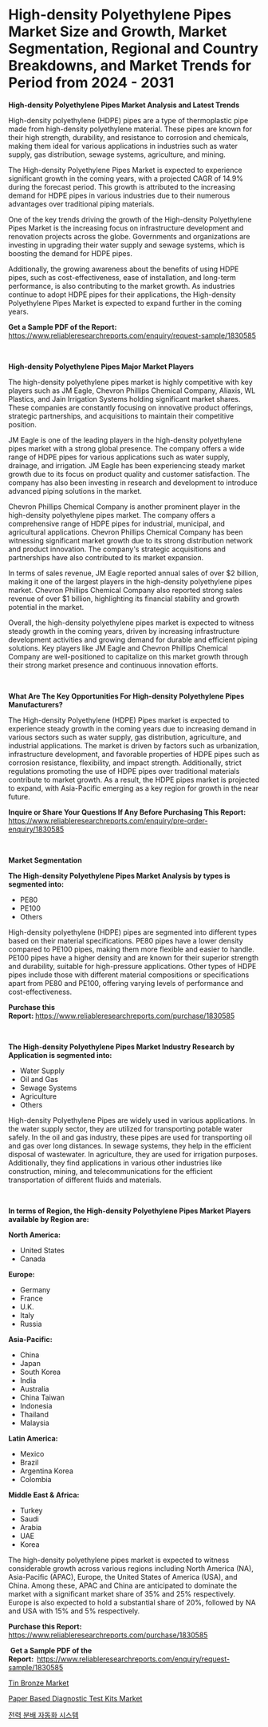 <p><h1>High-density Polyethylene Pipes Market Size and Growth, Market Segmentation, Regional and Country Breakdowns, and Market Trends for Period from 2024 -  2031</h1></p><p><strong>High-density Polyethylene Pipes Market Analysis and Latest Trends</strong></p>
<p><p>High-density polyethylene (HDPE) pipes are a type of thermoplastic pipe made from high-density polyethylene material. These pipes are known for their high strength, durability, and resistance to corrosion and chemicals, making them ideal for various applications in industries such as water supply, gas distribution, sewage systems, agriculture, and mining.</p><p>The High-density Polyethylene Pipes Market is expected to experience significant growth in the coming years, with a projected CAGR of 14.9% during the forecast period. This growth is attributed to the increasing demand for HDPE pipes in various industries due to their numerous advantages over traditional piping materials.</p><p>One of the key trends driving the growth of the High-density Polyethylene Pipes Market is the increasing focus on infrastructure development and renovation projects across the globe. Governments and organizations are investing in upgrading their water supply and sewage systems, which is boosting the demand for HDPE pipes.</p><p>Additionally, the growing awareness about the benefits of using HDPE pipes, such as cost-effectiveness, ease of installation, and long-term performance, is also contributing to the market growth. As industries continue to adopt HDPE pipes for their applications, the High-density Polyethylene Pipes Market is expected to expand further in the coming years.</p></p>
<p><strong>Get a Sample PDF of the Report:&nbsp;</strong> <a href="https://www.reliableresearchreports.com/enquiry/request-sample/1830585">https://www.reliableresearchreports.com/enquiry/request-sample/1830585</a></p>
<p>&nbsp;</p>
<p><strong>High-density Polyethylene Pipes Major Market Players</strong></p>
<p><p>The high-density polyethylene pipes market is highly competitive with key players such as JM Eagle, Chevron Phillips Chemical Company, Aliaxis, WL Plastics, and Jain Irrigation Systems holding significant market shares. These companies are constantly focusing on innovative product offerings, strategic partnerships, and acquisitions to maintain their competitive position.</p><p>JM Eagle is one of the leading players in the high-density polyethylene pipes market with a strong global presence. The company offers a wide range of HDPE pipes for various applications such as water supply, drainage, and irrigation. JM Eagle has been experiencing steady market growth due to its focus on product quality and customer satisfaction. The company has also been investing in research and development to introduce advanced piping solutions in the market.</p><p>Chevron Phillips Chemical Company is another prominent player in the high-density polyethylene pipes market. The company offers a comprehensive range of HDPE pipes for industrial, municipal, and agricultural applications. Chevron Phillips Chemical Company has been witnessing significant market growth due to its strong distribution network and product innovation. The company's strategic acquisitions and partnerships have also contributed to its market expansion.</p><p>In terms of sales revenue, JM Eagle reported annual sales of over $2 billion, making it one of the largest players in the high-density polyethylene pipes market. Chevron Phillips Chemical Company also reported strong sales revenue of over $1 billion, highlighting its financial stability and growth potential in the market.</p><p>Overall, the high-density polyethylene pipes market is expected to witness steady growth in the coming years, driven by increasing infrastructure development activities and growing demand for durable and efficient piping solutions. Key players like JM Eagle and Chevron Phillips Chemical Company are well-positioned to capitalize on this market growth through their strong market presence and continuous innovation efforts.</p></p>
<p>&nbsp;</p>
<p><strong>What Are The Key Opportunities For High-density Polyethylene Pipes Manufacturers?</strong></p>
<p><p>The High-density Polyethylene (HDPE) Pipes market is expected to experience steady growth in the coming years due to increasing demand in various sectors such as water supply, gas distribution, agriculture, and industrial applications. The market is driven by factors such as urbanization, infrastructure development, and favorable properties of HDPE pipes such as corrosion resistance, flexibility, and impact strength. Additionally, strict regulations promoting the use of HDPE pipes over traditional materials contribute to market growth. As a result, the HDPE pipes market is projected to expand, with Asia-Pacific emerging as a key region for growth in the near future.</p></p>
<p><strong>Inquire or Share Your Questions If Any Before Purchasing This Report:</strong> <a href="https://www.reliableresearchreports.com/enquiry/pre-order-enquiry/1830585">https://www.reliableresearchreports.com/enquiry/pre-order-enquiry/1830585</a></p>
<p>&nbsp;</p>
<p><strong>Market Segmentation</strong></p>
<p><strong>The High-density Polyethylene Pipes Market Analysis by types is segmented into:</strong></p>
<p><ul><li>PE80</li><li>PE100</li><li>Others</li></ul></p>
<p><p>High-density polyethylene (HDPE) pipes are segmented into different types based on their material specifications. PE80 pipes have a lower density compared to PE100 pipes, making them more flexible and easier to handle. PE100 pipes have a higher density and are known for their superior strength and durability, suitable for high-pressure applications. Other types of HDPE pipes include those with different material compositions or specifications apart from PE80 and PE100, offering varying levels of performance and cost-effectiveness.</p></p>
<p><strong>Purchase this Report:&nbsp;</strong><a href="https://www.reliableresearchreports.com/purchase/1830585">https://www.reliableresearchreports.com/purchase/1830585</a></p>
<p>&nbsp;</p>
<p><strong>The High-density Polyethylene Pipes Market Industry Research by Application is segmented into:</strong></p>
<p><ul><li>Water Supply</li><li>Oil and Gas</li><li>Sewage Systems</li><li>Agriculture</li><li>Others</li></ul></p>
<p><p>High-density Polyethylene Pipes are widely used in various applications. In the water supply sector, they are utilized for transporting potable water safely. In the oil and gas industry, these pipes are used for transporting oil and gas over long distances. In sewage systems, they help in the efficient disposal of wastewater. In agriculture, they are used for irrigation purposes. Additionally, they find applications in various other industries like construction, mining, and telecommunications for the efficient transportation of different fluids and materials.</p></p>
<p>&nbsp;</p>
<p><strong>In terms of Region, the High-density Polyethylene Pipes Market Players available by Region are:</strong></p>
<p>
    <p> <strong> North America: </strong>
        <ul>
            <li>United States</li>
            <li>Canada</li>
        </ul>
        </p> 
    <p> <strong> Europe: </strong>
        <ul>
            <li>Germany</li>
            <li>France</li>
            <li>U.K.</li>
            <li>Italy</li>
            <li>Russia</li>
        </ul>
        </p> 
    <p> <strong> Asia-Pacific: </strong>
        <ul>
            <li>China</li>
            <li>Japan</li>
            <li>South Korea</li>
            <li>India</li>
            <li>Australia</li>
            <li>China Taiwan</li>
            <li>Indonesia</li>
            <li>Thailand</li>
            <li>Malaysia</li>
        </ul>
        </p> 
    <p> <strong> Latin America: </strong>
        <ul>
            <li>Mexico</li>
            <li>Brazil</li>
            <li>Argentina Korea</li>
            <li>Colombia</li>
        </ul>
        </p> 
    <p> <strong> Middle East & Africa: </strong>
        <ul>
            <li>Turkey</li>
            <li>Saudi</li>
            <li>Arabia</li>
            <li>UAE</li>
            <li>Korea</li>
        </ul>
    </p>
    </p>
<p><p>The high-density polyethylene pipes market is expected to witness considerable growth across various regions including North America (NA), Asia-Pacific (APAC), Europe, the United States of America (USA), and China. Among these, APAC and China are anticipated to dominate the market with a significant market share of 35% and 25% respectively. Europe is also expected to hold a substantial share of 20%, followed by NA and USA with 15% and 5% respectively.</p></p>
<p><strong>Purchase this Report: </strong><a href="https://www.reliableresearchreports.com/purchase/1830585">https://www.reliableresearchreports.com/purchase/1830585</a></p>
<p>&nbsp;<strong>Get a Sample PDF of the Report:&nbsp;&nbsp;</strong><a href="https://www.reliableresearchreports.com/enquiry/request-sample/1830585">https://www.reliableresearchreports.com/enquiry/request-sample/1830585</a></p>
<p><strong></strong></p>
<p><p><a href="https://github.com/RichRobinson5/Market-Research-Report-List-4/blob/main/tin-bronze-market.md">Tin Bronze Market</a></p><p><a href="https://view.publitas.com/reportprime-1/paper-based-diagnostic-test-kits-market-analysis-examines-its-scope-on-growth-opportunities-and-forecasted-trends-spanning-from-2023-to-2030/">Paper Based Diagnostic Test Kits Market</a></p><p><a href="https://github.com/sougarounis/Market-Research-Report-List-2/blob/main/4149818191696.md">전력 분배 자동화 시스템</a></p></p>